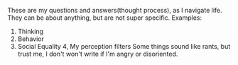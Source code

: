 These are my questions and answers(thought process), as I navigate life.
They can be about anything, but are not super specific.
Examples:
1. Thinking
2. Behavior
3. Social Equality
4, My perception filters
Some things sound like rants, but trust me, I don't won't write if I'm angry or disoriented.
